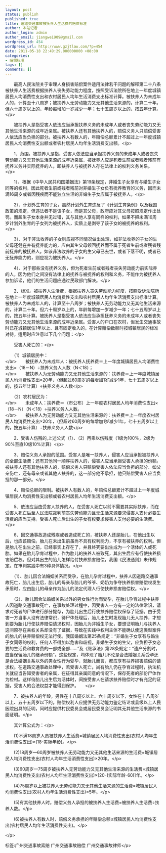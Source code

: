 ```yaml
---
layout: post
status: publish
published: true
title: 道路交通事故被抚养人生活费的赔偿标准
author: 本站记者
author_login: admin
author_email: jiangwei909@gmail.com
wordpress_id: 454
wordpress_url: http://www.gzjtlaw.com/?p=454
date: 2011-05-18 22:49:29.000000000 +08:00
categories:
- 赔偿标准
tags: []
comments: []
---
```

<p>　　最高人民法院关于审理人身损害赔偿案件适用法律若干问题的解释第二十八条　被扶养人生活费根据扶养人丧失劳动能力程度，按照受诉法院所在地上一年度城镇居民人均消费性支出和农村居民人均年生活消费支出标准计算。被扶养人为未成年人的，计算至十八周岁；被扶养人无劳动能力又无其他生活来源的，计算二十年。但六十周岁以上的，年龄每增加一岁减少一年；七十五周岁以上的，按五年计算。<&#47;p><p>　　被扶养人是指受害人依法应当承担扶养义务的未成年人或者丧失劳动能力又无其他生活来源的成年近亲属。被扶养人还有其他扶养人的，赔偿义务人只赔偿受害人依法应当负担的部分。被扶养人有数人的，年赔偿总额累计不超过上一年度城镇居民人均消费性支出额或者农村居民人均年生活消费支出额。<&#47;p><p>　　1、范围。被扶养人是指，受害人依法应当承担扶养义务的未成年人或者丧失劳动能力又无其他生活来源的成年近亲属．被抚养人应是死者生前或者残者残前有抚养义务并实际抚养的人，即扶养人与被抚养人存在法律上的权利义务关系。<&#47;p><p>　　1）、根据《中华人民共和国婚姻法》第19条规定，非婚生子女享有与婚生子女同等的权利，因此死者生前或残者残前对非婚生子女负有抚养教育的义务，因而未满16周岁或者因残疾而不能独立生活的非婚生子女应属于被抚养人。<&#47;p><p>　　2）、计划外生育的子女，虽然计划外生育违反了《计划生育条例》以及我国政策的规定，但违法者不是该子女，而是其父母，政府应对其父母按照规定作出处罚。而超生子女本身并无过错，其与其他人享有同样的权利，如果不把未满16周岁计划外生育的子女列为被抚养人，实质上是剥夺了该子女的被抚养的权利。<&#47;p><p>　　3）、对于非法收养的子女则应视不同情况做出处理，如非法收养的子女的生父母还健在并有抚养能力的，应由其生父母领回抚养而不属于死者生前或者残者残前抚养的被抚养人。如该非法收养的子女的生父母已去世，或者下落不明，或者已无抚养能力的，则应视为被抚养人。<&#47;p><p>　　4）、对于那些没有抚养义务，但为死者生前或者残者丧失劳动能力前实际养的人，因为他们之间没有法律上的抚养与被抚养的权利和义务，不能作为被抚养人参加诉讼，他们的生活问题应通过民政部门解决。<&#47;p><p>　　2、标准。被扶养人生活费，根据扶养人丧失劳动能力程度，按照受诉法院所在地上一年度城镇居民人均消费性支出和农村居民人均年生活消费支出标准计算。被扶养人为未成年人的，计算至十八周岁；被扶养人无劳动能力又无其他生活来源的，计算二十年。但六十周岁以上的，年龄每增加一岁减少一年；七十五周岁以上的，按五年计算。被抚养人是指受害人依法应当承担抚养义务的未成年人或者丧失劳动能力又无其他生活来源的成年近亲属。受害人的户口在农村，但发生交通事故时已在城镇居住1年以上、且有固定收入的，在计算赔偿数额时按城镇居民的标准对待。适用时应注意以下几个问题：<&#47;p><p>　　受害人死亡的：<&#47;p><p>　　（1）城镇居民中：<br><&#47;br>　　被抚养人为未成年人：被抚养人抚养费＝上一年度城镇居民人均消费性支出&times;（18－N）&divide;扶养义务人人数（N＜18）；<br><&#47;br>　　被扶养人为无劳动能力又无其他生活来源的：扶养费＝上一年度城镇居民人均消费性支出&times;20年，（但超过60周岁的每增加1岁减少1年，七十五周岁以上的，按五年计算）&divide;扶养义务人人数<&#47;p><p>　　（2）农村居民为：<br><&#47;br>　　未成年人：扶养费＝（市公布）上一年度农村居民人均年消费性支出&times;（18－N）（N＜18）&divide;扶养义务人人数。<br><&#47;br>　　被扶养人为无劳动能力又无其他生活来源的：扶养费＝上一年度农村居民人均消费性支出&times;20年，（但超过60周岁的每增加1岁减少1年，七十五周岁以上的，按五年计算）&divide;扶养义务人人数<&#47;p><p>　　2、受害人伤残的,上述公式（1）、（2）再乘以伤残度（1级为100%，2级为90%至直10级10%计算）<&#47;p><p>　　3、赔偿义务人承担的范围。受害人是唯一扶养人，侵害人应当承担被扶养人的全部生活费；还有其他同一顺序扶养人的，侵害人应当承担受害人承担的份额。被扶养人还有其他扶养人的，赔偿义务人只赔偿受害人依法应当负担的部分．如父亲伤亡，还有母亲或者其他人扶养的，这一部分他不承担，他只赔偿受害人应当负担的那一部分。<&#47;p><p>　　4、赔偿总额的限制。被扶养人有数人的，年赔偿总额累计不超过上一年度城镇居民人均消费性支出额或者农村居民人均年生活消费支出额。<&#47;p><p>　　5、依法应当由受害人扶养的人，在受害人死亡以前不需要其实际扶养，而在受害人死亡后至人民法院裁判前丧失劳动能力且无生活来源要求侵害人支付必要生活费的应当支持。受害人死亡后出生的子女有权要求侵害人支付必要的生活费。<&#47;p><p>　　6、因交通事故造成残疾或者造成死亡的，被扶养人还是胎儿，在他出生以后，也应该赔偿。胎儿在未出生前虽尚不具有权利能力，不享有被扶养的权利。但是胎儿在出生之前，已经事实上存在了，并且终究要出生成为一个活体的人或死胎。如果在胎儿孕育过程中，作为胎儿的扶养人被致死，其出生后应有行使扶养损害赔偿权。但对其出生的胎儿怎样给付扶养损害赔偿，我国《民法通则》未作规定。在审判实践中有3种具体情况。<&#47;p><p>　　（1）、胎儿因合法婚姻关系而受孕，在胎儿孕育过程中，扶养人因道路交通事故死亡，胎儿出生后，胎儿的母亲与胎儿的爷爷、奶奶为争夺扶养损害赔偿权发生矛盾时，应由胎儿的母亲作为胎儿的法定代理人行使扶养损害赔偿权。<&#47;p><p>　　（2）、胎儿因合法婚姻关系以外的男女性行为而受孕，在胎儿孕育过程中扶养人因道路交通事故死亡，在事故处理过程中，因受害人一方有一定的法律常识，请求对死者的尸体进行部分提存，为胎儿出生后行使扶养赔偿权保存了证据。由于受害一方当事人没有法律常识，待尸体处理后，胎儿出生时发现胎儿无人扶养，才想到要为胎儿行使扶养赔偿请求权时，因胎儿为非婚生子女，要想证明胎儿与扶养人这间原存在亲权关系却没有了证据，导致在实践中权利主体不能确认使这类型案件的胎儿的扶养赔偿权无法行使。我国婚姻法第25条规定：&ldquo;非婚生子女享有与婚生子女同等的权利，任何人不得加以危害和歧视，非婚生子女的生父，应负担子女必要的生活费和教育费的一部或全部&hellip;&hellip;&rdquo;及《继承法》第28条规定：&ldquo;遗产分割时，应当保留胎儿的继承份额&rdquo;。这些规定，均体现了胎儿不论是合法婚姻关系受孕还是合法婚姻关系以外的男女性行为受孕，就胎儿而言，都应享有扶养损害赔偿的请求权。在道路交通事故处理中，若受害人死亡，尚有胎儿仍在孕育过程时，执法机关就应当告知受害者的亲属，在征得其亲属同意的情况下，保存死者的部份尸体作为检材。这样待胎儿出生后为活体时，间按受害人在请求扶养赔偿时才有充足的证据，受害人的合法权益才能得到保护。　　<&#47;p><p>　　7、被扶养人的年龄，男性在十八周岁以上、六十周岁以下，女性在十八周岁以上、五十五周岁以下的，赔偿权利人应提供无劳动能力鉴定结论或县级以上人民医院出具的证明，同时应提供村民委员会或居民委员会证明其无其他生活来源的书面证明。<&#47;p><p>　　其计算公式为：<&#47;p><p>　　(1)不满18周岁人员被扶养人生活费=城镇居民人均消费性支出(农村人均年生活消费性支出)&times;(18-实际年龄)。<&#47;p><p>　　(2)18周岁&mdash;60周岁被扶养人无劳动能力又无其他生活来源的生活费=城镇居民人均消费性支出(农村人均年生活消费性支出)&times;20年。<&#47;p><p>　　(3)60周岁&mdash;75周岁被扶养人无劳动能力又无其他生活来源的生活费=城镇居民人均消费性支出(农村人均年生活消费性支出)&times;[20-(实际年龄-60)]年。<&#47;p><p>　　(4)75周岁以上被扶养人无劳动能力又无其他生活来源的生活费=城镇居民人均消费性支出(农村人均年生活消费性支出)&times;5年。<&#47;p><p>　　(5)有其他扶养人时，赔偿义务人承担的被扶养人生活费=被扶养人生活费&divide;扶养人数。<&#47;p><p>　　(6)被扶养人有数人时，赔偿义务承担的年赔偿总额&le;城镇居民人均消费性支出(农村居民人均年生活消费性支出)。<&#47;p><p><&#47;p><br&#47;><p>标签:广州交通事故索赔 广州交通事故赔偿 广州交通事故律师<&#47;p>
